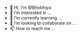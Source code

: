 - 👋 Hi, I’m @Bhobhiya
- 👀 I’m interested in ...
- 🌱 I’m currently learning ...
- 💞️ I’m looking to collaborate on ...
- 📫 How to reach me ...

<!---
Bhobhiya/Bhobhiya is a ✨ special ✨ repository because its `README.md` (this file) appears on your GitHub profile.
You can click the Preview link to take a look at your changes.
--->

